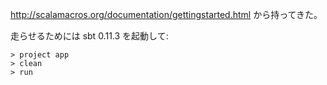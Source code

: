 http://scalamacros.org/documentation/gettingstarted.html から持ってきた。

走らせるためには sbt 0.11.3 を起動して:

    > project app
    > clean
    > run
